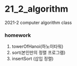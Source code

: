 # 21_2_algorithm
2021-2 computer algorithm class

### homework
1. towerOfHanoi(하노이타워)
2. sort(본인만의 정렬 프로그램)
3. insertSort (삽입 정렬)
